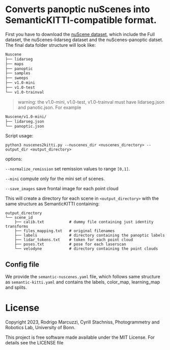# Converts panoptic nuScenes into SemanticKITTI-compatible format.

First you have to download the  [nuScene dataset](https://nuscenes.org/nuscenes), which include the Full dataset, the nuScenes-lidarseg dataset and the nuScenes-panoptic datset. The final data folder structure will look like: 
```sh
Nuscene
├── lidarseg
├── maps
├── panoptic
├── samples
├── sweeps
├── v1.0-mini
├── v1.0-test
└── v1.0-trainval
```
> warning: the v1.0-mini, v1.0-test, v1.0-trainval must have lidarseg.json and panotic.json. For example
```sh
Nuscene/v1.0-mini/
├── lidarseg.json
└── panoptic.json
```

Script usage: 
```
python3 nuscenes2kitti.py --nuscenes_dir <nuscenes_directory> --output_dir <output_directory>
```
options: 

`--normalize_remission` set remission values to range `[0,1]`.

`--mini` compute only for the mini set of scenes.

`--save_images` save frontal image for each point cloud

This will create a directory for each scene in `<output_directory>` with the same structure as SemanticKITTI containing:

```
output_directory
└── scene_id
    ├── calib.txt           # dummy file containing just identity transforms
    ├── files_mapping.txt   # original filenames
    ├── labels              # directory containing the panoptic labels
    ├── lidar_tokens.txt    # token for each point cloud
    ├── poses.txt           # pose for each laserscan
    └── velodyne            # directory containing the point clouds
```

## Config file
We provide the `semantic-nuscenes.yaml` file, which follows same structure as `semantic-kitti.yaml` and contains the labels, color_map, learning_map and splits.


# License
Copyright 2023, Rodrigo Marcuzzi, Cyrill Stachniss, Photogrammetry and Robotics Lab, University of Bonn.

This project is free software made available under the MIT License. For details see the LICENSE file
